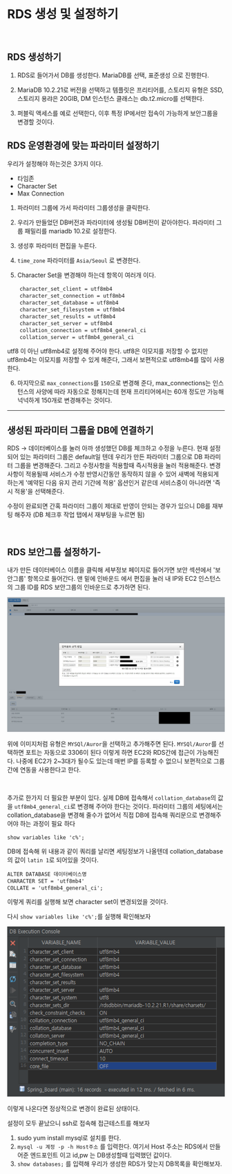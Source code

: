 # RDS 생성 및 설정하기  

<br>

## RDS 생성하기
1. RDS로 들어가서 DB를 생성한다. MariaDB를 선택, 표준생성 으로 진행한다.

2. MariaDB 10.2.21로 버전을 선택하고 템플릿은 프리티어를, 스토리지 유형은 SSD, 스토리지 용랴은 20GIB, DM 인스턴스 클래스는 db.t2.micro를 선택한다.

3. 퍼블릭 액세스를 예로 선택한다, 이후 특정 IP에서만 접속이 가능하게 보안그룹을 변경할 것이다.

## RDS 운영환경에 맞는 파라미터 설정하기

우리가 설정해야 하는것은 3가지 이다.
- 타임존
- Character Set
- Max Connection

1. 파라미터 그룹에 가서 파라미터 그룹생성을 클릭한다.

2. 우리가 만들었던 DB버전과 파라미터에 생성될 DB버전이 같아야한다. 파라미터 그룹 패밀리를 mariadb 10.2로 설정한다.

3. 생성후 파라미터 편집을 누른다.

4. `time_zone` 파라미터를 `Asia/Seoul` 로 변경한다.

5. Character Set을 변경해야 하는데 항목이 여러개 이다.
```
    character_set_client = utf8mb4
    character_set_connection = utf8mb4
    character_set_database = utf8mb4
    character_set_filesystem = utf8mb4
    character_set_results = utf8mb4
    character_set_server = utf8mb4
    collation_connection = utf8mb4_general_ci
    collation_server = utf8mb4_general_ci
```
utf8 이 아닌 utf8mb4로 설정해 주어야 한다. utf8은 이모지를 저장할 수 없지만 utf8mb4는 이모지를 저장할 수 있게 해준다,
그래서 보편적으로 utf8mb4를 많이 사용한다.

6. 마지막으로 `max_connections`를 `150`으로 변경해 준다, max_connections는 인스턴스의 사양에 따라 자동으로 정해지는데 현재 프리티어에서는 60개 정도만 가능해 넉넉하게 150개로 변경해주는 것이다.

----------------------------------------


## 생성된 파라미터 그룹을 DB에 연결하기
RDS -> 데이터베이스를 눌러 아까 생성했던 DB를 체크하고 수정을 누른다. 현재 설정되어 있는 파라미터 그룹은 default일 텐데 우리가 만든
파라미터 그룹으로 DB 파라미터 그룹을 변경해준다. 그리고 수정사항을 적용할때 즉시적용을 눌러 적용해준다. 변경사항이 적용될때 서비스가 수정 반영시간동안
동작하지 않을 수 있어 새벽에 적용되게 하는게 '예약된 다음 유지 관리 기간에 적용' 옵션인거 같은데 서비스중이 아니라면 '즉시 적용'을 선택해준다.

수정이 완료되면 간혹 파라미터 그룹이 제대로 반영이 안되는 경우가 있으니 DB를 재부팅 해주자 (DB 체크후 작업 탭에서 재부팅을 누르면 됨)

<br>

## RDS 보안그룹 설정하기-
내가 만든 데이터베이스 이름을 클릭해 세부정보 페이지로 들어가면 보안 섹션에서 '보안그룹' 항목으로 들어간다.
맨 밑에 인바운드 에서 편집을 눌러 내 IP와 EC2 인스턴스의 그룹 ID를 RDS 보안그룹의 인바운드로 추가하면 된다.

![등록 예제](./images/Screenshot%202020-01-11%20at%2009.44.49%20edit.jpg)

위에 이미지처럼 유형은 `MYSQl/Auror`을 선택하고 추가해주면 된다. `MYSQl/Auror`를 선택하면 포트는 자동으로 3306이 된다
이렇게 하면 EC2와 RDS간에 접근이 가능해진다. 나중에 EC2가 2~3대가 될수도 있는데 매번 IP를 등록할 수 없으니 보편적으로
그룹간에 연동을 사용한다고 한다.

<br>

추가로 한가지 더 필요한 부분이 있다. 실제 DB에 접속해서 `collation_database`의 값을 `utf8mb4_general_ci`로 변경해 주어야 한다는 것이다.
파라미터 그룹의 세팅에서는 collation_database을 변경해 줄수가 없어서 직접 DB에 접속해 쿼리문으로 변경해주어야 하는 과정이 필요 하다

```
show variables like 'c%';
```
DB에 접속해 위 내용과 같이 쿼리를 날리면 세팅정보가 나올텐데 collation_database의 값이 `latin 1`로 되어있을 것이다.

```
ALTER DATABASE 데이터베이스명
CHARACTER SET = 'utf8mb4'
COLLATE = 'utf8mb4_general_ci';
```
이렇게 쿼리를 실행해 보면 character set이 변경되었을 것이다.

다시 `show variables like 'c%';`를 실행해 확인해보자 

![변경 완료된 모습](./images/image%2001.png)

이렇게 나온다면 정상적으로 변경이 완료된 상태이다.

설정이 모두 끝났으니 ssh로 접속해 접근테스트를 해보자

1. sudo yum install mysql로 설치를 한다.
2. `mysql -u 계정 -p -h Host주소` 를 입력한다. 여기서 Host 주소는 RDS에서 만들어준 엔드포인트 이고 id,pw 는 DB생성할때 입력했던 값이다.
3. `show databases;` 를 입력해 우리가 생성한 RDS가 맞는지 DB목록을 확인해보자.








